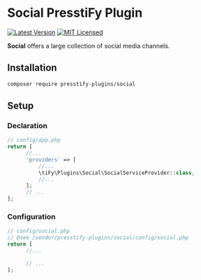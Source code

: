 # Social PresstiFy Plugin

[![Latest Version](https://img.shields.io/badge/release-2.0.32-blue?style=for-the-badge)](https://svn.tigreblanc.fr/presstify-plugins/social/tags/2.0.32)
[![MIT Licensed](https://img.shields.io/badge/license-MIT-green?style=for-the-badge)](LICENSE.md)

**Social** offers a large collection of social media channels.

## Installation

```bash
composer require presstify-plugins/social
```

## Setup

### Declaration

```php
// config/app.php
return [
      //...
      'providers' => [
          //...
          \tiFy\Plugins\Social\SocialServiceProvider::class,
          //...
      ];
      // ...
];
```

### Configuration

```php
// config/social.php
// @see /vendor/presstify-plugins/social/config/social.php
return [
      //...

      // ...
];
```
